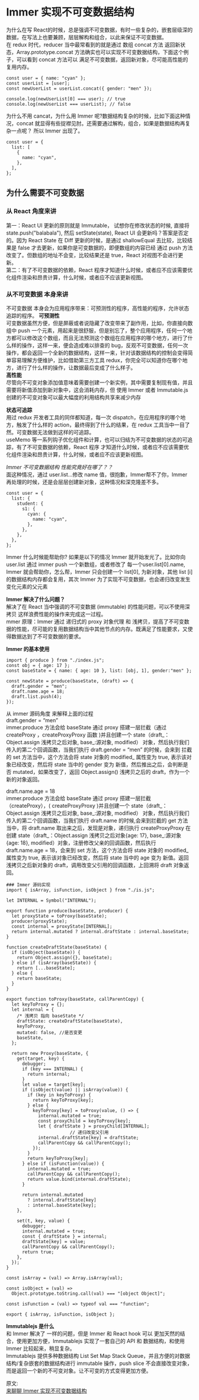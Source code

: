 # Immer 实现不可变数据结构
为什么在写 React的时候，总是强调不可变数据，有时一些复杂的，嵌套层级深的数据，在写法上也要兼顾，层层解构和组合，以此来保证不可变数据。  
在 redux 时代，reducer 当中最常看到的就是通过 数组 concat 方法 返回新状态，Array.prototype.concat 方法确实也可以实现不可变数据结构，下面这个例子，可以看到 concat 方法可以 满足不可变数据，返回新对象，尽可能高性能的复用内存。  
``` 
const user = { name: "cyan" };
const userList = [user];
const newUserList = userList.concat({ gender: "men" });

console.log(newUserList[0] === user); // true
console.log(newUserList === userList); // false
```
为什么不用 cancat，为什么用 Immer 呢?数据结构复杂的时候，比如下面这种情况，concat 就显得有些捉襟见肘。还需要通过解构，组合，如果是数据结构再复杂一点呢？ 所以 Immer 出现了。  
``` 
const user = {
  list: [
    {
      name: "cyan",
    },
  ],
};
```
## 为什么需要不可变数据
### 从 React 角度来讲  
第一：React UI 更新的原则就是 Immutable， 试想你在修改状态的时候, 直接将 state.push("balabala"), 然后 setState(state), React UI 会更新吗？答案是否定的。因为 React State 在 Diff 更新的时候，是通过 shallowEqual 去比较，比较结果是 false 才去更新，如果你是可变数据的，即便数组的内容已经 通过 push 方法改变了。但数组的地址不会变，比较结果还是 true，React 对视图不会进行更新。  
第二：有了不可变数据的依赖，React 程序才知道什么时候，或者应不应该需要优化组件渲染和昂贵计算，什么时候，或者应不应该更新视图。  

### 从不可变数据 本身来讲  
不可变数据 本身会为应用程序带来：可预测性的程序，高性能的程序，允许状态追踪的程序。
**可预测性**  
可变数据虽然方便，但是屏蔽或者说隐藏了改变带来了副作用，比如，你直接向数组中 push 一个元素，用起来是很舒服，但是别忘了，整个应用程序，任何一个地方都可以修改这个数组，而且无法预测这个数组在应用程序的哪个地方，进行了什么样的操作，这样一来，便会造成难以排查的 bug，反观不可变数据，任何一次操作，都会返回一个全新的数据结构，这样一来，针对该数据结构的控制会变得简单容易理解方便维护，比如借助第三方工具 redux，你完全可以知道你在哪个地方，进行了什么样的操作，让数据最后变成了什么样子。  
**高性能**  
尽管向不可变对象添加值意味着需要创建一个新实例，其中需要复制现有值，并且需要将新值添加到新对象中，这会消耗内存，但 使用 Immer 或者 Immutable.js 创建的不可变对象可以最大幅度的利用结构共享来减少内存  

**状态可追踪**  
用过 redux 开发者工具的同伴都知道，每一次 dispatch，在应用程序的哪个地方，触发了什么样的 action，最终得到了什么的结果，在 redux 工具当中一目了然。可变数据无法做到这样的可追踪。  
useMemo 等一系列钩子优化组件和计算，也可以归结为不可变数据的状态的可追踪，有了不可变数据的依赖，React 程序 才知道什么时候，或者应不应该需要优化组件渲染和昂贵计算，什么时候，或者应不应该更新视图。  

_Immer 不可变数据结构 性能究竟好在哪了？？_  
面这种情况，通过 user.list...修改 name 值，很抱歉，Immer帮不了你，Immer 再处理的时候，还是会层层创建新对象，这种情况和深克隆差不多。  
``` 
const user = {
  list: {
    student: {
      s1: {
        cyan: {
          name: "cyan",
        },
      },
    },
  },
};
```
Immer 什么时候能帮助你? 如果是以下的情况 Immer 就开始发光了。比如你向 user.list 通过 immer push 一个新数组，或者修改了 每一个user.list[0].name, Immer 就会帮助你，怎么帮，Immer 只会创建一个 list[0], 为新对象，其他 list [i] 的数据结构内存都会复用，其次 Immer 为了实现不可变数据，也会递归改变发生变化元素的父元素  

**Immer 解决了什么问题？**  
解决了在 React 当中强调的不可变数据 (immutable) 的性能问题，可以不使用深拷贝 这样浪费性能的操作来完成这一过程。  
mmer 原理：Immer 通过 递归式的 proxy 对象代理 和 浅拷贝，提高了不可变数据的性能，尽可能的复用数据结构当中其他节点的内存。既满足了性能要求，又使得数据达到了不可变数据的要求。  

**Immer 的基本使用**  
``` 
import { produce } from "./index.js";
const obj = { age: 17 };
const baseState = { name: { age: 10 }, list: [obj, 1], gender:"men" };

const newState = produce(baseState, (draft) => {
  draft.gender = "men";
  draft.name.age = 18;
  draft.list.push(4);
});
```
从 immer 源码角度 来解释上面的过程  
draft.gender = “men”  
immer.produce 方法会给 baseState 通过 proxy 搭建一层拦截（通过 createProxy ，createProxyProxy 函数 )并且创建一个 state（draft_：Object.assign 浅拷贝之后对象, base_:源对象, modified） 对象，然后执行我们传入的第二个回调函数，当我们执行 draft.gender = “men” 的时候，会来到 拦截的 set 方法当中，这个方法会将 state 对象的 modified_ 属性变为 true, 表示该对象已经改变，然后将 state 当中的 gender 变为 新值，然后推出之后，会判断是否 mutated，如果改变了，返回 Object.assign() 浅拷贝之后的 draft，作为一个新的对象返回。  

draft.name.age = 18  
immer.produce 方法会给 baseState 通过 proxy 搭建一层拦截（createProxy），( createProxyProxy )并且创建一个 state（draft_：Object.assign 浅拷贝之后对象, base_:源对象, modified） 对象，然后执行我们传入的第二个回调函数，当我们执行 draft.name 的时候,会来到拦截的 get 方法当中，将 draft.name 取出来之后，发现是对象，递归执行 createProxyProxy 在创建 state（draft_：Object.assign 浅拷贝之后对象{age: 17}, base_:源对象 {age: 18}, modified）对象，注册修改父亲的回调函数，然后执行 draft.name.age = 18，会来到 set 方法，这个方法会将 state 对象的 modified_ 属性变为 true, 表示该对象已经改变，然后将 state 当中的 age 变为 新值。返回浅拷贝之后新对象的 draft，调用改变父引用的回调函数，上回溯将 draft 对象返回。  
``` 
### Immer 源码实现
import { isArray, isFunction, isObject } from "./is.js";

let INTERNAL = Symbol("INTERNAL");

export function produce(baseState, producer) {
  let proxyState = toProxy(baseState);
  producer(proxyState);
  const internal = proxyState[INTERNAL];
  return internal.mutated ? internal.draftState : internal.baseState;
}

function createDraftState(baseState) {
  if (isObject(baseState)) {
    return Object.assign({}, baseState);
  } else if (isArray(baseState)) {
    return [...baseState];
  } else {
    return baseState;
  }
}

export function toProxy(baseState, callParentCopy) {
  let keyToProxy = {};
  let internal = {
    /* 浅拷贝 指向 baseState */
    draftState: createDraftState(baseState),
    keyToProxy,
    mutated: false, //是否变更
    baseState,
  };

  return new Proxy(baseState, {
    get(target, key) {
      debugger;
      if (key === INTERNAL) {
        return internal;
      }
      let value = target[key];
      if (isObject(value) || isArray(value)) {
        if (key in keyToProxy) {
          return keyToProxy[key];
        } else {
          keyToProxy[key] = toProxy(value, () => {
            internal.mutated = true;
            const proxyChild = keyToProxy[key];
            let { draftState } = proxyChild[INTERNAL];
						// 递归改变父引用
            internal.draftState[key] = draftState;
            callParentCopy && callParentCopy();
          });
        }
        return keyToProxy[key];
      } else if (isFunction(value)) {
        internal.mutated = true;
        callParentCopy && callParentCopy();
        return value.bind(internal.draftState);
      }

      return internal.mutated
        ? internal.draftState[key]
        : internal.baseState[key];
    },

    set(t, key, value) {
      debugger;
      internal.mutated = true;
      const { draftState } = internal;
      draftState[key] = value;
      callParentCopy && callParentCopy();
      return true;
    },
  });
}

const isArray = (val) => Array.isArray(val);

const isObject = (val) =>
  Object.prototype.toString.call(val) === "[object Object]";

const isFunction = (val) => typeof val === "function";

export { isArray, isFunction, isObject };
```

**Immutablejs 是什么**  
和 Immer 解决了 一样的问题，但是 Immer 和 React hook 可以 更加天然的结合，使用更加方便，Immutablejs 实现了一套自己的 API 和 数据结构，和使用 Immer 比较起来，稍显复杂。  
Immutablejs 提供多种数据结构 List Set Map Stack Queue，并且方便的对数据结构/复杂嵌套的数据结构进行 immutable 操作，push slice 不会直接改变对象，而是返回一个新的不可变对象。让不可变的方式变得更加方便。  

原文:  
[来聊聊 Immer 实现不可变数据结构](https://juejin.cn/post/7177987710836015162)
